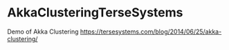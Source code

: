 # AkkaClusteringTerseSystems

Demo of Akka Clustering https://tersesystems.com/blog/2014/06/25/akka-clustering/
